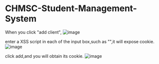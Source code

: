 # CHMSC-Student-Management-System
When you click "add client", 
![image](https://user-images.githubusercontent.com/56795018/221333339-79de63bb-6abf-4eed-ba3a-3a1aadddcd39.png)

enter a XSS script in each of the input box,such as "<script>alert(document.cookie)</script>",it will expose cookie.
![image](https://user-images.githubusercontent.com/56795018/221333584-a8c81a1c-9392-4a6e-b454-1ff1298398c0.png)

click add,and you will obtain its cookie.
![image](https://user-images.githubusercontent.com/56795018/221333611-c7525da2-2448-4d29-8c3e-cf4850c477ab.png)
